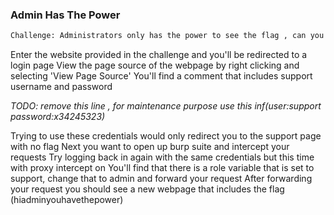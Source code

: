 ### Admin Has The Power

```html
Challenge: Administrators only has the power to see the flag , can you be one ?
```

Enter the website provided in the challenge and you'll be redirected to a login page
View the page source of the webpage by right clicking and selecting 'View Page Source'
You'll find a comment that includes support username and password 

 _TODO: remove this line ,  for maintenance purpose use this inf(user:support password:x34245323)_

Trying to use these credentials would only redirect you to the support page with no flag
Next you want to open up burp suite and intercept your requests
Try logging back in again with the same credentials but this time with proxy intercept on
You'll find that there is a role variable that is set to support, change that to admin and forward your request
After forwarding your request you should see a new webpage that includes the flag (hiadminyouhavethepower)

